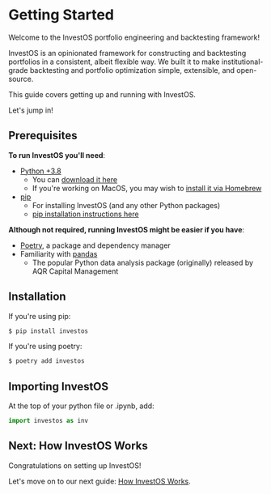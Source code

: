 <h1>Getting Started</h1>

Welcome to the InvestOS portfolio engineering and backtesting framework!

InvestOS is an opinionated framework for constructing and backtesting portfolios in a consistent, albeit flexible way. We built it to make institutional-grade backtesting and portfolio optimization simple, extensible, and open-source.

This guide covers getting up and running with InvestOS.

Let's jump in!

## Prerequisites

**To run InvestOS you'll need**:

-   [Python +3.8](https://www.python.org/doc/)
    -   You can [download it here](https://www.python.org/downloads/)
    -   If you're working on MacOS, you may wish to [install it via Homebrew](https://docs.python-guide.org/starting/install3/osx/)
-   [pip](https://packaging.python.org/en/latest/key_projects/#pip)
    -   For installing InvestOS (and any other Python packages)
    -   [pip installation instructions here](https://packaging.python.org/en/latest/tutorials/installing-packages/)

**Although not required, running InvestOS might be easier if you have**:

-   [Poetry](https://python-poetry.org/), a package and dependency manager
-   Familiarity with [pandas](https://pandas.pydata.org/)
    -   The popular Python data analysis package (originally) released by AQR Capital Management

## Installation

If you're using pip:

```bash
$ pip install investos
```

If you're using poetry:

```bash
$ poetry add investos
```

## Importing InvestOS

At the top of your python file or .ipynb, add:

```python
import investos as inv
```

## Next: How InvestOS Works

Congratulations on setting up InvestOS!

Let's move on to our next guide: [How InvestOS Works](/guides/introduction/how_investos_works).

